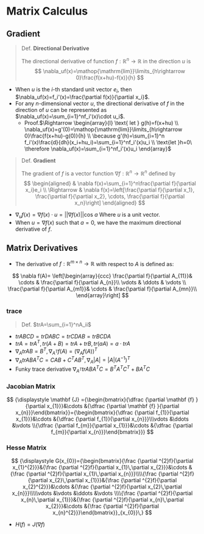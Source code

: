 # Matrix Calculus

## Gradient

> Def. **Directional Derivative**
>
> The directional derivative of function $f:\mathbb{R}^n\rightarrow \mathbb{R}$ in the direction $u$ is
> $$
> \nabla_uf(x)=\mathop{\mathrm{lim}}\limits_{h\rightarrow 0}\frac{f(x+hu)-f(x)}{h}
> $$

- When $u$ is the $i$-th standard unit vector $e_i$, then $\nabla_uf(x)=f_i'(x)=\frac{\partial f(x)}{\partial x_i}$.
- For any $n$-dimensional vector $u$, the directional derivative of $f$ in the direction of $u$ can be represented as $\nabla_uf(x)=\sum_{i=1}^nf_i'(x)\cdot u_i$.
    - Proof.$\Rightarrow \begin{array}{l} \text{ let } g(h)=f(x+hu) \\ \nabla_uf(x)=g'(0)=\mathop{\mathrm{lim}}\limits_{h\rightarrow 0}\frac{f(x+hu)-g(0)}{h}  \\ \because g'(h)=\sum_{i=1}^n f_i'(x)\frac{d}{dh}(x_i+hu_i)=\sum_{i=1}^nf_i'(x)u_i  \\ \text{let }h=0\ \therefore \nabla_uf(x)=\sum_{i=1}^nf_i'(x)u_i \end{array}$

>  Def. **Gradient**
>
>  The gradient of $f$ is a vector function $\nabla f:\mathbb{R}^n\rightarrow \mathbb{R}^n$ defined by
>  $$
>  \begin{aligned}
>  & \nabla f(x)=\sum_{i=1}^n\frac{\partial f}{\partial x_i}e_i \\
>  \Rightarrow & \nabla f(x)=\left[\frac{\partial f}{\partial x_1}, \frac{\partial f}{\partial x_2}, \cdots, \frac{\partial f}{\partial x_n}\right]
>  \end{aligned}
>  $$

- $\nabla_uf(x)=\nabla f(x)\cdot u=\vert\vert\nabla f(x)\vert\vert \mathrm{cos}\ a$ Where $u$ is a unit vector.
- When $u=\nabla f(x)$ such that $a=0$, we have the maximum directional derivative of $f$.

## Matrix Derivatives

- The derivative of $f: \mathbb{R}^{m\times n}\rightarrow\mathbb{R}$ with respect to $A$ is defined as:

$$
\nabla f(A)=
\left[\begin{array}{ccc}
\frac{\partial f}{\partial A_{11}}& \cdots & \frac{\partial f}{\partial A_{n}}\\
\vdots & \ddots & \vdots \\
\frac{\partial f}{\partial A_{m1}}& \cdots & \frac{\partial f}{\partial A_{mn}}\\
\end{array}\right]
$$

### trace

> Def. $trA=\sum_{i=1}^nA_ii$

- $trABCD=trDABC=trCDAB=trBCDA$
- $trA=trA^T,tr(A+B)=trA+trB,tr(aA)=a\cdot trA$
- $\nabla_AtrAB=B^T,\nabla_{A^T}f(A)=(\nabla_Af(A))^T$
- $\nabla_AtrABA^TC=CAB+C^TAB^T,\nabla_A\vert A\vert=\vert A\vert(A^{-1})^T$
- Funky trace derivative $\nabla_{A^T}trABA^TC=B^TA^TC^T+BA^TC$

### Jacobian Matrix

$$
{\displaystyle \mathbf {J} ={\begin{bmatrix}{\dfrac {\partial \mathbf {f} }{\partial x_{1}}}&\cdots &{\dfrac {\partial \mathbf {f} }{\partial x_{n}}}\end{bmatrix}}={\begin{bmatrix}{\dfrac {\partial f_{1}}{\partial x_{1}}}&\cdots &{\dfrac {\partial f_{1}}{\partial x_{n}}}\\\vdots &\ddots &\vdots \\{\dfrac {\partial f_{m}}{\partial x_{1}}}&\cdots &{\dfrac {\partial f_{m}}{\partial x_{n}}}\end{bmatrix}}}
$$



### Hesse Matrix

$$
{\displaystyle G(x_{0})={\begin{bmatrix}{\frac {\partial ^{2}f}{\partial x_{1}^{2}}}&{\frac {\partial ^{2}f}{\partial x_{1}\,\partial x_{2}}}&\cdots &{\frac {\partial ^{2}f}{\partial x_{1}\,\partial x_{n}}}\\\\{\frac {\partial ^{2}f}{\partial x_{2}\,\partial x_{1}}}&{\frac {\partial ^{2}f}{\partial x_{2}^{2}}}&\cdots &{\frac {\partial ^{2}f}{\partial x_{2}\,\partial x_{n}}}\\\\\vdots &\vdots &\ddots &\vdots \\\\{\frac {\partial ^{2}f}{\partial x_{n}\,\partial x_{1}}}&{\frac {\partial ^{2}f}{\partial x_{n}\,\partial x_{2}}}&\cdots &{\frac {\partial ^{2}f}{\partial x_{n}^{2}}}\end{bmatrix}}_{x_{0}}\,}
$$

- $H(f)=J(\nabla f)$